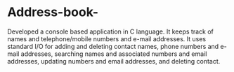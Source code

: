 # Address-book-
Developed a console based application in C language. It keeps track of names and
telephone/mobile numbers and e-mail addresses. It uses standard I/O for adding and deleting contact
names, phone numbers and e-mail addresses, searching names and associated numbers and email
addresses, updating numbers and email addresses, and deleting contact.
